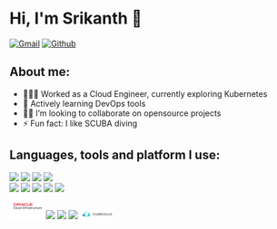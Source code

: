 # Hi, I'm Srikanth 👋

[![Gmail](https://img.shields.io/badge/Gmail-red?style=flat&logo=Gmail&logoColor=white)](https://mail.google.com/mail/?view=cm&to=srikanth.hustle@gmail.com) [![Github](https://img.shields.io/badge/Medium-black?style=flat&logo=Medium&logoColor=white)](https://medium.com/@srikanth.hustle)

## About me:
- 👨🏻‍💻 Worked as a Cloud Engineer, currently exploring Kubernetes
- 🌱 Actively learning DevOps tools
- 👬🏻 I’m looking to collaborate on opensource projects
- ⚡ Fun fact: I like SCUBA diving

## Languages, tools and platform I use:
<img width="12%" src="https://www.vectorlogo.zone/logos/python/python-ar21.svg">  <img width="12%" src="https://www.vectorlogo.zone/logos/javascript/javascript-ar21.svg">  <img width="12%" src="https://www.vectorlogo.zone/logos/golang/golang-ar21.svg">  <img width="12%" src="https://www.vectorlogo.zone/logos/gnu_bash/gnu_bash-official.svg">
<br/>
<img width="12%" src="https://www.vectorlogo.zone/logos/jenkins/jenkins-ar21.svg">  <img width="12%" src="https://www.vectorlogo.zone/logos/prometheusio/prometheusio-ar21.svg">  <img width="12%" src="https://www.vectorlogo.zone/logos/argoprojio/argoprojio-ar21.svg">  <img width="12%" src="https://www.vectorlogo.zone/logos/docker/docker-ar21.svg">  <img width="12%" src="https://www.vectorlogo.zone/logos/kubernetes/kubernetes-ar21.svg">
<br/>
<img width="12%" src="logos/Oracle_Cloud_Infrastructure.svg">  <img width="12%" src="https://www.vectorlogo.zone/logos/amazon_aws/amazon_aws-ar21.svg">  <img width="12%" src="https://www.vectorlogo.zone/logos/google_cloud/google_cloud-ar21.svg">  <img width="12%" src="https://www.vectorlogo.zone/logos/microsoft_azure/microsoft_azure-ar21.svg">  <img width="12%" src="logos/kodekloud.svg">
